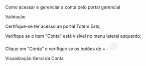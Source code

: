 Como acessar e gerenciar a conta pelo portal gerencial

Validação

  Certifique-se ter acesso ao portal Totem Eats;
  
  Verifique se o item "Conta" está visível no menu lateral esquerdo;
  
  Clique em "Conta" e verifique se os botões de + - <svg xmlns="http://www.w3.org/2000/svg" height="24px" viewBox="0 -960 960 960" width="24px" fill="#e3e3e3"><path d="M480-40q-112 0-206-51T120-227v107H40v-240h240v80h-99q48 72 126.5 116T480-120q75 0 140.5-28.5t114-77q48.5-48.5 77-114T840-480h80q0 91-34.5 171T791-169q-60 60-140 94.5T480-40Zm-36-160v-52q-47-11-76.5-40.5T324-370l66-26q12 41 37.5 61.5T486-314q33 0 56.5-15.5T566-378q0-29-24.5-47T454-466q-59-21-86.5-50T340-592q0-41 28.5-74.5T446-710v-50h70v50q36 3 65.5 29t40.5 61l-64 26q-8-23-26-38.5T482-648q-35 0-53.5 15T410-592q0 26 23 41t83 35q72 26 96 61t24 77q0 29-10 51t-26.5 37.5Q583-274 561-264.5T514-250v50h-70ZM40-480q0-91 34.5-171T169-791q60-60 140-94.5T480-920q112 0 206 51t154 136v-107h80v240H680v-80h99q-48-72-126.5-116T480-840q-75 0-140.5 28.5t-114 77q-48.5 48.5-77 114T120-480H40Z"/></svg>



Visualização Geral da Conta
